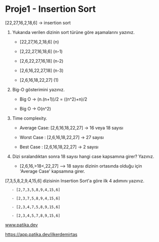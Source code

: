 # Proje1 - Insertion Sort

[22,27,16,2,18,6] -> insertion sort

1. Yukarıda verilen dizinin sort türüne göre aşamalarını yazınız.
   
      - [22,27,16,2,18,6] (n)
   
      - [2,22,27,16,18,6] (n-1)
   
      - [2,6,22,27,16,18] (n-2)
   
      - [2,6,16,22,27,18] (n-3)
   
      - [2,6,16,18,22,27] (1)
   
2. Big-O gösterimini yazınız.
   
      - Big O -> (n.(n+1))/2 = ((n^2)+n)/2
   
      - Big O -> O(n^2)
      
3. Time complexity.

      - Average Case: [2,6,16,18,22,27] -> 16 veya 18 sayısı
      
      - Worst Case  : [2,6,16,18,22,27] -> 27 sayısı
      
      - Best Case   : [2,6,16,18,22,27] -> 2 sayısı
      
4. Dizi sıralandıktan sonra 18 sayısı hangi case kapsamına girer? Yazınız.
     
      - [2,6,16,>18<,22,27] --> 18 sayısı dizinin ortasında olduğu için 'Average Case' kapsamına girer.
      
      
[7,3,5,8,2,9,4,15,6] dizisinin Insertion Sort'a göre ilk 4 adımını yazınız.
      
       - [2,7,3,5,8,9,4,15,6]
      
       - [2,3,7,5,8,9,4,15,6]
      
       - [2,3,4,7,5,8,9,15,6]
      
       - [2,3,4,5,7,8,9,15,6]

www.patika.dev

https://app.patika.dev/ilkerdemirtas
        
   
   
   
   
